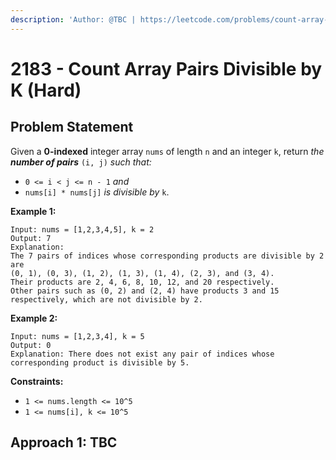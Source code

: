 ```yaml
---
description: 'Author: @TBC | https://leetcode.com/problems/count-array-pairs-divisible-by-k/'
---
```


# 2183 -  Count Array Pairs Divisible by K (Hard)

## Problem Statement

Given a **0-indexed** integer array `nums` of length `n` and an integer `k`, return _the **number of pairs**_ `(i, j)` _such that:_

* `0 <= i < j <= n - 1` _and_
* `nums[i] * nums[j]` _is divisible by_ `k`.

**Example 1:**

```
Input: nums = [1,2,3,4,5], k = 2
Output: 7
Explanation: 
The 7 pairs of indices whose corresponding products are divisible by 2 are
(0, 1), (0, 3), (1, 2), (1, 3), (1, 4), (2, 3), and (3, 4).
Their products are 2, 4, 6, 8, 10, 12, and 20 respectively.
Other pairs such as (0, 2) and (2, 4) have products 3 and 15 respectively, which are not divisible by 2.    
```

**Example 2:**

```
Input: nums = [1,2,3,4], k = 5
Output: 0
Explanation: There does not exist any pair of indices whose corresponding product is divisible by 5.
```

**Constraints:**

* `1 <= nums.length <= 10^5`
* `1 <= nums[i], k <= 10^5`

## Approach 1: TBC
